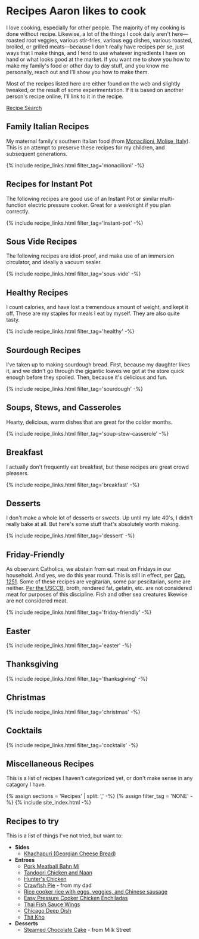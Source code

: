 # Recipes Aaron likes to cook

I love cooking, especially for other people. The majority of my cooking is done without recipe. Likewise, a lot of the things I cook daily aren't here—roasted root veggies, various stir-fries, various egg dishes, various roasted, broiled, or grilled meats—because I don't really have recipes per se, just ways that I make things, and I tend to use whatever ingredients I have on hand or what looks good at the market. If you want me to show you how to make my family's food or other day to day stuff, and you know me personally, reach out and I'll show you how to make them. 

Most of the recipes listed here are either found on the web and slightly tweaked, or the result of some experimentation. If it is based on another person's recipe online, I'll link to it in the recipe.

<a class="button search" href="./search/">Recipe Search</a>

## Family Italian Recipes

My maternal family's southern Italian food (from [Monacilioni, Molise, Italy](https://en.wikipedia.org/wiki/Monacilioni)). This is an attempt to preserve these recipes for my children, and subsequent generations.

{% include recipe_links.html filter_tag='monacilioni' -%}

## Recipes for Instant Pot

The following recipes are good use of an Instant Pot or similar multi-function electric pressure cooker. Great for a weeknight if you plan correctly.

{% include recipe_links.html filter_tag='instant-pot' -%}

## Sous Vide Recipes

The following recipes are idiot-proof, and make use of an immersion circulator, and ideally a vacuum sealer.

{% include recipe_links.html filter_tag='sous-vide' -%}

## Healthy Recipes

I count calories, and have lost a tremendous amount of weight, and kept it off. These are my staples for meals I eat by myself. They are also quite tasty.

{% include recipe_links.html filter_tag='healthy' -%}

## Sourdough Recipes

I've taken up to making sourdough bread. First, because my daughter likes it, and we didn't go through the gigantic loaves we got at the store quick enough before they spoiled. Then, because it's delicious and fun.

{% include recipe_links.html filter_tag='sourdough' -%}

## Soups, Stews, and Casseroles

Hearty, delicious, warm dishes that are great for the colder months. 

{% include recipe_links.html filter_tag='soup-stew-casserole' -%}

## Breakfast

I actually don't frequently eat breakfast, but these recipes are great crowd pleasers.

{% include recipe_links.html filter_tag='breakfast' -%}

## Desserts

I don't make a whole lot of desserts or sweets. Up until my late 40's, I didn't really bake at all. But here's some stuff that's absolutely worth making.

{% include recipe_links.html filter_tag='dessert' -%}

## Friday-Friendly

As observant Catholics, we abstain from eat meat on Fridays in our household. And yes, we do this year round. This is still in effect, per [Can. 1251](https://www.vatican.va/archive/cod-iuris-canonici/eng/documents/cic_lib4-cann1244-1253_en.html). Some of these recipes are vegitarian, some par pescitarian, some are neither. [Per the USCCB](https://www.usccb.org/prayer-worship/liturgical-year/lent), broth, rendered fat, gelatin, etc. are not considered meat for purposes of this discipline. Fish and other sea creatures likewise are not considered meat.

{% include recipe_links.html filter_tag='friday-friendly' -%}

## Easter
{% include recipe_links.html filter_tag='easter' -%}

## Thanksgiving
{% include recipe_links.html filter_tag='thanksgiving' -%}

## Christmas
{% include recipe_links.html filter_tag='christmas' -%}

## Cocktails
{% include recipe_links.html filter_tag='cocktails' -%}

## Miscellaneous Recipes

This is a list of recipes I haven't categorized yet, or don't make sense in any catagory I have. 

{% assign sections = 'Recipes' | split: ',' -%}
{% assign filter_tag = 'NONE' -%}
{% include site_index.html -%}

## Recipes to try

This is a list of things I've not tried, but want to:

- **Sides**
  - [Khachapuri (Georgian Cheese Bread)](https://www.allrecipes.com/recipe/272625/khachapuri-georgian-cheese-bread/)
- **Entrees**
  - [Pork Meatball Bahn Mi](https://www.youtube.com/watch?v=I4ycWq9v1SM)
  - [Tandoori Chicken and Naan](https://youtu.be/uHL5mOzzhH4?si=9c8FF-wi4TjNSziq)
  - [Hunter's Chicken](https://youtu.be/yMVGR3ibVvs?si=Wyd0WOFdz9yoA1z6)
  - [Crawfish Pie](/93c5ca05cd51428926d197e6d4a2d050.jpg) - from my dad
  - [Rice cooker rice with eggs, veggies, and Chinese sausage](https://youtu.be/--P6IGVLVZo)
  - [Easy Pressure Cooker Chicken Enchiladas](https://www.seriouseats.com/pressure-cooker-fast-and-easy-chicken-enchiladas-food-lab-recipe)
  - [Thai Fish Sauce Wings](./Untested/Thai-Fish-Sauce-Wings.html)
  - [Chicago Deep Dish](./Untested/Chicago-Deep-Dish.html)
  - [Thit Kho](https://www.hungryhuy.com/how-to-make-thit-heo-kho-voi-trung-vietnamese-braised-pork-with-hard-boiled-eggs/)
- **Desserts**
  - [Steamed Chocolate Cake](./Untested/Steamed-Chocolate-Cake.html) - from Milk Street
